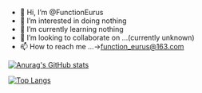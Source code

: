 - 👋 Hi, I’m @FunctionEurus
- 👀 I’m interested in doing nothing
- 🌱 I’m currently learning nothing
- 💞️ I’m looking to collaborate on ...(currently unknown)
- 📫 How to reach me ...->function_eurus@163.com

[![Anurag's GitHub stats](https://github-readme-stats.vercel.app/api?username=FunctionEurus)](https://github.com/anuraghazra/github-readme-stats)

[![Top Langs](https://github-readme-stats.vercel.app/api/top-langs/?username=FunctionEurus&hidden=html)](https://github.com/anuraghazra/github-readme-stats)

<!---
FunctionEurus/FunctionEurus is a ✨ special ✨ repository because its `README.md` (this file) appears on your GitHub profile.
You can click the Preview link to take a look at your changes.
--->
